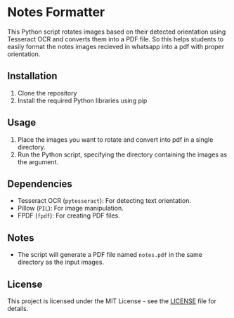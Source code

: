 # Notes Formatter

This Python script rotates images based on their detected orientation using Tesseract OCR and converts them into a PDF file. So this helps students to easily format the notes images recieved in whatsapp into a pdf with proper orientation.

## Installation

1. Clone the repository
2. Install the required Python libraries using pip

## Usage

1. Place the images you want to rotate and convert into pdf in a single directory.
2. Run the Python script, specifying the directory containing the images as the argument.

## Dependencies

- Tesseract OCR (`pytesseract`): For detecting text orientation.
- Pillow (`PIL`): For image manipulation.
- FPDF (`fpdf`): For creating PDF files.

## Notes

- The script will generate a PDF file named `notes.pdf` in the same directory as the input images.

## License

This project is licensed under the MIT License - see the [LICENSE](LICENSE) file for details.
